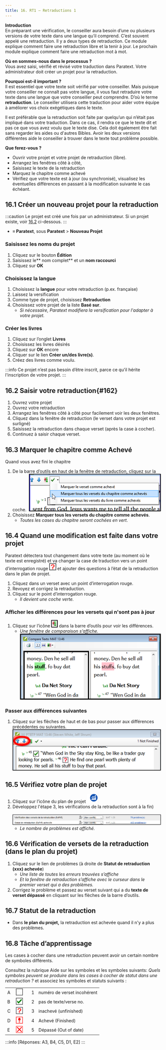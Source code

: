 ```yaml
---
title: 16. RT1 – Retraductions 1
---
```

**Introduction**  
En préparant une vérification, le conseiller aura besoin d’une ou plusieurs versions de votre texte dans une langue qu’il comprend. C’est souvent appelé une retraduction. Il y a deux types de retraduction. Ce module explique comment faire une retraduction libre et la tenir à jour. Le prochain module explique comment faire une retraduction mot à mot.

**Où en sommes-nous dans le processus ?**  
Vous avez saisi, vérifié et révisé votre traduction dans Paratext. Votre administrateur doit créer un projet pour la retraduction.

**Pourquoi est-il important ?**  
Il est essentiel que votre texte soit vérifié par votre conseiller. Mais puisque votre conseiller ne connaît pas votre langue, il vous faut retraduire votre texte dans une langue que votre conseiller peut comprendre. D’où le terme **retraduction**. Le conseiller utilisera cette traduction pour aider votre équipe à améliorer vos choix exégétiques dans le texte.

Il est préférable que la retraduction soit faite par quelqu’un qui n’était pas impliqué dans votre traduction. Dans ce cas, il rendra ce que le texte dit et pas ce que vous avez voulu que le texte dise. Cela doit également être fait sans regarder les aides ou d'autres Bibles. Avoir les deux versions différentes aide le conseiller à trouver dans le texte tout problème possible.



**Que ferez-vous ?**  
-  Ouvrir votre projet et votre projet de retraduction (libre).
-  Arrangez les fenêtres côté à côté,
-  Saisissez le texte de la retraduction
-  Marquez le chapitre comme achevé
-  Vérifiez que votre texte est à jour (ou synchronisé), visualisez les éventuelles différences en passant à la modification suivante le cas échéant.

## 16.1 Créer un nouveau projet pour la retraduction

:::caution
Le projet est créé une fois par un administrateur. Si un projet existe, voir [16.2](#162) ci-dessous. 
:::

- **≡ Paratext**, sous **Paratext** \> **Nouveau Projet**

### Saisissez les noms du projet
1. Cliquez sur le bouton **Édition**
2. Saisissez le** nom complet** et un **nom raccourci**
3. Cliquez sur **OK**

### Choisissez la langue
1. Choisissez la **langue** pour votre retraduction (p.ex. française)
5. Laissez la versification
6. Comme type de projet, choisissez **Retraduction** 
7. Choisissez votre projet de la liste **Basé sur**.  
   - *Si nécessaire, Paratext modifiera la versification pour l'adapter à votre projet.*

### Créer les livres
1. Cliquez sur l’onglet **Livres**
2.  Choisissez les livres désirés
3.  Cliquez sur **OK** encore
4.  Cliquer sur le lien **Créer un/des livre(s)**.
5.  Créez des livres comme voulu.

:::info
Ce projet n’est pas besoin d’être inscrit, parce ce qu’il hérite l'inscription de votre projet.
:::

## 16.2 Saisir votre retraduction{#162}

1. Ouvrez votre projet
1. Ouvrez votre retraduction
1. Arrangez les fenêtres côté à côté pour facilement voir les deux fenêtres.
1. Cliquez dans la fenêtre de retraduction (le verset dans votre projet est surligné)
1. Saisissez la retraduction dans chaque verset (après la case à cocher).
1. Continuez à saisir chaque verset.

## 16.3 Marquer le chapitre comme Achevé

Quand vous avez fini le chapitre
1. De la barre d’outils en haut de la fenêtre de retraduction, cliquez sur la coche.
  ![](../media/fa91cc9ca5da7849a9d3521c106974f4.png)
1. Choisissez **Marquer tous les versets du chapitre comme achevés**.  
   -  *Toutes les cases du chapitre seront cochées en vert*.

## 16.4 Quand une modification est faite dans votre projet

Paratext détectera tout changement dans votre texte (au moment où le texte est enregistré) et va changer la case de traduction vers un point d’interrogation rouge ![](../media/fd2a2899133a5e6932581c91e4a3f0e3.png) et ajouter des questions à l’état de la retraduction dans le plan de projet.

1. Cliquez dans un verset avec un point d’interrogation rouge.
1. Revoyez et corrigez la retraduction.
1. Cliquez sur le point d’interrogation rouge.  
   -  *Il devient une coche verte.*

### Afficher les différences pour les versets qui n'sont pas à jour
1. Cliquez sur l’icône ![](../media/5b9af43b92e2984dfe2614a1d297c3dd.png) dans la barre d’outils pour voir les différences.  
    -  *Une fenêtre de comparaison s’affiche.*
    ![](../media/4c4861961bdc6b29ac2b12df524933af.png)

### Passer aux différences suivantes
1. Cliquez sur les flèches de haut et de bas pour passer aux différences précédentes ou suivantes.
    ![](../media/66e34d402a20c35065e728c76462356f.png)

## 16.5 Vérifiez votre plan de projet

1. Cliquez sur l’icône du plan de projet ![](../media/d4f73d4e85851f0a7038bdd7f203d5f5.png)
1. Développez l'étape 3, les vérifications de la retraduction sont à la fin)  
   ![](../media/51e432962bdc525142b1e8b23fec5ebe.png)  
     -  *Le nombre de problèmes est affiché.*

## 16.6 Vérification de versets de la retraduction (dans le plan du projet)

1. Cliquez sur le lien de problèmes (à droite de **Statut de retraduction (xxx) achevée**)  
     -  *Une liste de toutes les erreurs trouvées s’affiche*
     - *Et la fenêtre de retraduction s’affiche avec le curseur dans le premier verset qui a des problèmes.*
1. Corrigez le problème et passez au verset suivant qui a du **texte de verset dépassé** en cliquant sur les flèches de la barre d’outils.
 

## 16.7 Statut de la retraduction 

- Dans **le plan du projet,** la retraduction est achevée quand il n'y a plus des problèmes.

## 16.8 Tâche d’apprentissage

Les cases à cocher dans une retraduction peuvent avoir un certain nombre de symboles différents.

Consultez la rubrique Aide sur les symboles et les symboles suivants: *Quels symboles peuvent se produire dans les cases à cocher de statut dans une retraduction ?* et associez les symboles et statuts suivants :

| | | | |  |
|---|-------------------------------------------------|---|---|-----------------------------|
| A | ![](../media/09b61c5c6d378fe5eb55993803e9fa62.png) |   | 1 | numéro de verset incohérent |
| B | ![](../media/137adc925e0bf657c630c10699ddc5f8.png) |   | 2 | pas de texte/verse no.      |
| C | ![](../media/82d0c3ada1245233d0d5fe0b4e650e44.png) |   | 3 | inachevé (unfinished)       |
| D | ![](../media/0cfc20f7ce5ae319c3aeb941e70fa482.png) |   | 4 | Achevé (Finished)           |
| E | ![](../media/aeb91707fa743aa95460a958d7f7f8f4.png) |   | 5 | Dépassé (Out of date)       |


:::info
[Réponses: A3, B4, C5, D1, E2]
:::